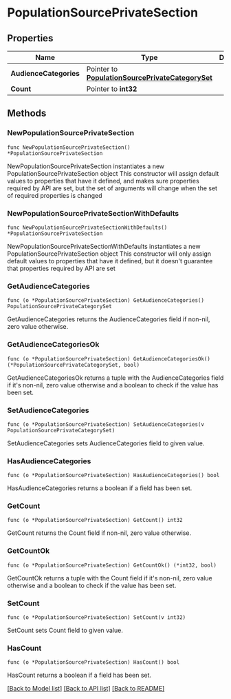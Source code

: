 # PopulationSourcePrivateSection

## Properties

Name | Type | Description | Notes
------------ | ------------- | ------------- | -------------
**AudienceCategories** | Pointer to [**PopulationSourcePrivateCategorySet**](PopulationSourcePrivateCategorySet.md) |  | [optional] 
**Count** | Pointer to **int32** |  | [optional] 

## Methods

### NewPopulationSourcePrivateSection

`func NewPopulationSourcePrivateSection() *PopulationSourcePrivateSection`

NewPopulationSourcePrivateSection instantiates a new PopulationSourcePrivateSection object
This constructor will assign default values to properties that have it defined,
and makes sure properties required by API are set, but the set of arguments
will change when the set of required properties is changed

### NewPopulationSourcePrivateSectionWithDefaults

`func NewPopulationSourcePrivateSectionWithDefaults() *PopulationSourcePrivateSection`

NewPopulationSourcePrivateSectionWithDefaults instantiates a new PopulationSourcePrivateSection object
This constructor will only assign default values to properties that have it defined,
but it doesn't guarantee that properties required by API are set

### GetAudienceCategories

`func (o *PopulationSourcePrivateSection) GetAudienceCategories() PopulationSourcePrivateCategorySet`

GetAudienceCategories returns the AudienceCategories field if non-nil, zero value otherwise.

### GetAudienceCategoriesOk

`func (o *PopulationSourcePrivateSection) GetAudienceCategoriesOk() (*PopulationSourcePrivateCategorySet, bool)`

GetAudienceCategoriesOk returns a tuple with the AudienceCategories field if it's non-nil, zero value otherwise
and a boolean to check if the value has been set.

### SetAudienceCategories

`func (o *PopulationSourcePrivateSection) SetAudienceCategories(v PopulationSourcePrivateCategorySet)`

SetAudienceCategories sets AudienceCategories field to given value.

### HasAudienceCategories

`func (o *PopulationSourcePrivateSection) HasAudienceCategories() bool`

HasAudienceCategories returns a boolean if a field has been set.

### GetCount

`func (o *PopulationSourcePrivateSection) GetCount() int32`

GetCount returns the Count field if non-nil, zero value otherwise.

### GetCountOk

`func (o *PopulationSourcePrivateSection) GetCountOk() (*int32, bool)`

GetCountOk returns a tuple with the Count field if it's non-nil, zero value otherwise
and a boolean to check if the value has been set.

### SetCount

`func (o *PopulationSourcePrivateSection) SetCount(v int32)`

SetCount sets Count field to given value.

### HasCount

`func (o *PopulationSourcePrivateSection) HasCount() bool`

HasCount returns a boolean if a field has been set.


[[Back to Model list]](../README.md#documentation-for-models) [[Back to API list]](../README.md#documentation-for-api-endpoints) [[Back to README]](../README.md)


